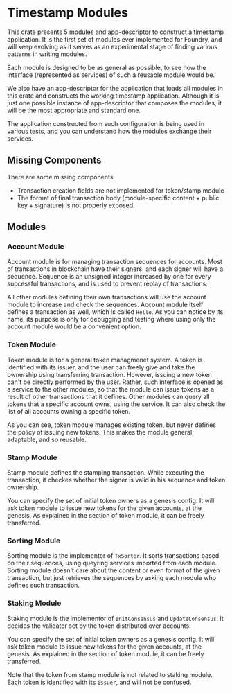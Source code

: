 # Timestamp Modules

This crate presents 5 modules and app-descriptor to construct a timestamp application.
It is the first set of modules ever implemented for Foundry,
and will keep evolving as it serves as an experimental stage of finding various patterns in writing modules.

Each module is designed to be as general as possible,
to see how the interface (represented as services) of such a reusable module would be.

We also have an app-descriptor for the application that loads all modules in this crate and constructs the working timestamp application.
Although it is just one possible instance of app-descriptor that composes the modules,
it will be the most appropriate and standard one.

The application constructed from such configuration is being used in various tests,
and you can understand how the modules exchange their services.

## Missing Components

There are some missing components.

- Transaction creation fields are not implemented for token/stamp module
- The format of final transaction body (module-specific content + public key + signature) is not properly exposed.

## Modules

### Account Module

Account module is for managing transaction sequences for accounts.
Most of transactions in blockchain have their signers, and each signer will have a sequence.
Sequence is an unsigned integer increased by one for every successful transactions, and is used to prevent replay of transactions.

All other modules defining their own transactions will use the account module to increase and check the sequences.
Account module itself defines a transaction as well, which is called `Hello`.
As you can notice by its name, its purpose is only for debugging and testing where using only the account module would be a convenient option.

### Token Module

Token module is for a general token managmenet system.
A token is identified with its issuer, and the user can freely give and take the ownership using transferring transaction.
However, issuing a new token can't be directly performed by the user.
Rather, such interface is opened as a service to the other modules, so that the module can issue tokens as a result of other transactions that it defines.
Other modules can query all tokens that a specific account owns, using the service.
It can also check the list of all accounts owning a specific token.

As you can see, token module manages existing token, but never defines the policy of issuing new tokens.
This makes the module general, adaptable, and so reusable.

### Stamp Module

Stamp module defines the stamping transaction.
While executing the transaction, it checkes whether the signer is valid in his sequence and token ownership.

You can specify the set of initial token owners as a genesis config.
It will ask token module to issue new tokens for the given accounts, at the genesis.
As explained in the section of token module, it can be freely transferred.

### Sorting Module

Sorting module is the implementor of `TxSorter`.
It sorts transactions based on their sequences,
using queyring services imported from each module.
Sorting module doesn't care about the content or even format of the given transaction,
but just retrieves the sequences by asking each module who defines such transaction.

### Staking Module

Staking module is the implementor of `InitConsensus` and `UpdateConsensus`.
It decides the validator set by the token distributed over accounts.

You can specify the set of initial token owners as a genesis config.
It will ask token module to issue new tokens for the given accounts, at the genesis.
As explained in the section of token module, it can be freely transferred.

Note that the token from stamp module is not related to staking module.
Each token is identified with its `issuer`, and will not be confused.
